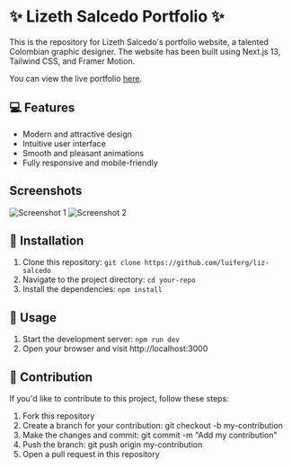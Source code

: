# ✨ Lizeth Salcedo Portfolio ✨
 
This is the repository for Lizeth Salcedo's portfolio website, a talented Colombian graphic designer. The website has been built using Next.js 13, Tailwind CSS, and Framer Motion. 
 
You can view the live portfolio [here](https://www.be-graphic.net). 
 
## 💻 Features 
 
- Modern and attractive design 
- Intuitive user interface 
- Smooth and pleasant animations 
- Fully responsive and mobile-friendly 
 
## Screenshots 
 
![Screenshot 1](/screenshots/screenshot1.png) 
![Screenshot 2](/screenshots/screenshot2.png) 
 
## 👾 Installation 
 
1. Clone this repository:  `git clone https://github.com/luiferg/liz-salcedo`
2. Navigate to the project directory:  `cd your-repo`
3. Install the dependencies:  `npm install`  
 
## 🧿 Usage 
 
1. Start the development server:  `npm run dev`  
2. Open your browser and visit  http://localhost:3000 
 
## 💪 Contribution 
 
If you'd like to contribute to this project, follow these steps: 
 
1. Fork this repository 
2. Create a branch for your contribution:  git checkout -b my-contribution  
3. Make the changes and commit:  git commit -m "Add my contribution"  
4. Push the branch:  git push origin my-contribution  
5. Open a pull request in this repository 
 
